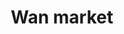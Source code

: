 ---
title: "Wan market"
url: /madrid/wan-market-calle-de-los-hermanos-garcia-noblejas/
shop: supermercado
---